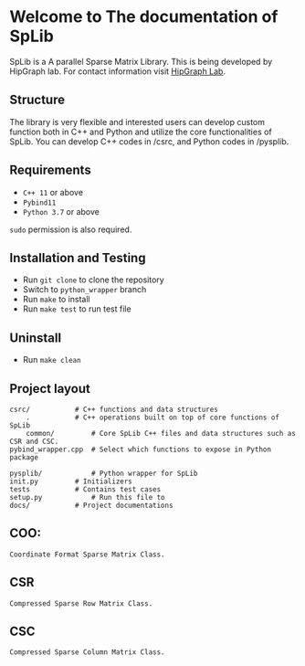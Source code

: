# Welcome to The documentation of SpLib

SpLib is a A parallel Sparse Matrix Library. This is being developed by HipGraph lab. For contact information visit [HipGraph Lab](https://hipgraph.luddy.indiana.edu/).

## Structure

The library is very flexible and interested users can develop custom function both in C++ and Python and utilize the core functionalities of SpLib. You can develop C++ codes in /csrc, and Python codes in /pysplib.

## Requirements

- `C++ 11` or above
- `Pybind11`
- `Python 3.7` or above

`sudo` permission is also required. 

## Installation and Testing

- Run `git clone` to clone the repository
- Switch to `python_wrapper` branch
- Run `make` to install
- Run `make test` to run test file

## Uninstall 

- Run `make clean`

## Project layout

    csrc/	  		# C++ functions and data structures
        .	  		# C++ operations built on top of core functions of SpLib
        common/   		# Core SpLib C++ files and data structures such as CSR and CSC.
	pybind_wrapper.cpp 	# Select which functions to expose in Python package

    pysplib/	  		# Python wrapper for SpLib
	init.py   		# Initializers
    tests			# Contains test cases
    setup.py  			# Run this file to 
    docs/			# Project documentations



## COO:
    Coordinate Format Sparse Matrix Class. 

## CSR
    Compressed Sparse Row Matrix Class.

## CSC
    Compressed Sparse Column Matrix Class.
